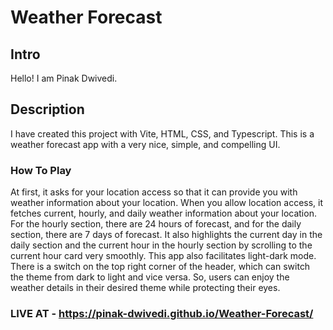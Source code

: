 # Weather Forecast

## Intro

Hello! I am Pinak Dwivedi.

## Description

I have created this project with Vite, HTML, CSS, and Typescript.
This is a weather forecast app with a very nice, simple, and compelling UI.

### How To Play

At first, it asks for your location access so that it can provide you with weather information about your location.
When you allow location access, it fetches current, hourly, and daily weather information about your location.
For the hourly section, there are 24 hours of forecast, and for the daily section, there are 7 days of forecast.
It also highlights the current day in the daily section and the current hour in the hourly section by scrolling to the current hour card very smoothly.
This app also facilitates light-dark mode.
There is a switch on the top right corner of the header, which can switch the theme from dark to light and vice versa.
So, users can enjoy the weather details in their desired theme while protecting their eyes.

### LIVE AT - https://pinak-dwivedi.github.io/Weather-Forecast/
